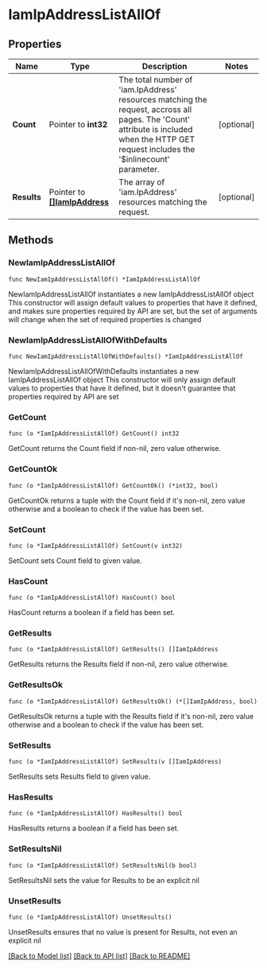 # IamIpAddressListAllOf

## Properties

Name | Type | Description | Notes
------------ | ------------- | ------------- | -------------
**Count** | Pointer to **int32** | The total number of &#39;iam.IpAddress&#39; resources matching the request, accross all pages. The &#39;Count&#39; attribute is included when the HTTP GET request includes the &#39;$inlinecount&#39; parameter. | [optional] 
**Results** | Pointer to [**[]IamIpAddress**](iam.IpAddress.md) | The array of &#39;iam.IpAddress&#39; resources matching the request. | [optional] 

## Methods

### NewIamIpAddressListAllOf

`func NewIamIpAddressListAllOf() *IamIpAddressListAllOf`

NewIamIpAddressListAllOf instantiates a new IamIpAddressListAllOf object
This constructor will assign default values to properties that have it defined,
and makes sure properties required by API are set, but the set of arguments
will change when the set of required properties is changed

### NewIamIpAddressListAllOfWithDefaults

`func NewIamIpAddressListAllOfWithDefaults() *IamIpAddressListAllOf`

NewIamIpAddressListAllOfWithDefaults instantiates a new IamIpAddressListAllOf object
This constructor will only assign default values to properties that have it defined,
but it doesn't guarantee that properties required by API are set

### GetCount

`func (o *IamIpAddressListAllOf) GetCount() int32`

GetCount returns the Count field if non-nil, zero value otherwise.

### GetCountOk

`func (o *IamIpAddressListAllOf) GetCountOk() (*int32, bool)`

GetCountOk returns a tuple with the Count field if it's non-nil, zero value otherwise
and a boolean to check if the value has been set.

### SetCount

`func (o *IamIpAddressListAllOf) SetCount(v int32)`

SetCount sets Count field to given value.

### HasCount

`func (o *IamIpAddressListAllOf) HasCount() bool`

HasCount returns a boolean if a field has been set.

### GetResults

`func (o *IamIpAddressListAllOf) GetResults() []IamIpAddress`

GetResults returns the Results field if non-nil, zero value otherwise.

### GetResultsOk

`func (o *IamIpAddressListAllOf) GetResultsOk() (*[]IamIpAddress, bool)`

GetResultsOk returns a tuple with the Results field if it's non-nil, zero value otherwise
and a boolean to check if the value has been set.

### SetResults

`func (o *IamIpAddressListAllOf) SetResults(v []IamIpAddress)`

SetResults sets Results field to given value.

### HasResults

`func (o *IamIpAddressListAllOf) HasResults() bool`

HasResults returns a boolean if a field has been set.

### SetResultsNil

`func (o *IamIpAddressListAllOf) SetResultsNil(b bool)`

 SetResultsNil sets the value for Results to be an explicit nil

### UnsetResults
`func (o *IamIpAddressListAllOf) UnsetResults()`

UnsetResults ensures that no value is present for Results, not even an explicit nil

[[Back to Model list]](../README.md#documentation-for-models) [[Back to API list]](../README.md#documentation-for-api-endpoints) [[Back to README]](../README.md)


